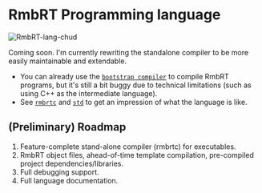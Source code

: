 # RmbRT Programming language

![RmbRT-lang-chud](https://user-images.githubusercontent.com/12518378/184537409-a47a6add-1056-4092-8114-67d76a7a0cfe.png)


Coming soon. I'm currently rewriting the standalone compiler to be more easily maintainable and extendable.

* You can already use the [`bootstrap compiler`](https://github.com/RmbRT-lang/rmbrtbc) to compile RmbRT programs, but it's still a bit buggy due to technical limitations (such as using C++ as the intermediate language).
* See [`rmbrtc`](https://github.com/RmbRT-lang/rmbrtc) and [`std`](https://github.com/RmbRT-lang/std) to get an impression of what the language is like.

## (Preliminary) Roadmap

1. Feature-complete stand-alone compiler (rmbrtc) for executables.
1. RmbRT object files, ahead-of-time template compilation, pre-compiled project dependencies/libraries.
1. Full debugging support.
1. Full language documentation.
